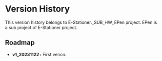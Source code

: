 # Version History

This version history belongs to E-Stationer._SUB_HW_EPen project. EPen is a sub project of E-Stationer project.

## Roadmap

- __v1_20231122 :__ First verion.